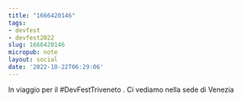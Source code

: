 ```yaml
---
title: "1666420146"
tags:
- devfest
- devfest2022
slug: 1666420146
micropub: note
layout: social
date: '2022-10-22T06:29:06'
---
```

In viaggio per il #DevFestTriveneto . Ci vediamo nella sede di Venezia 